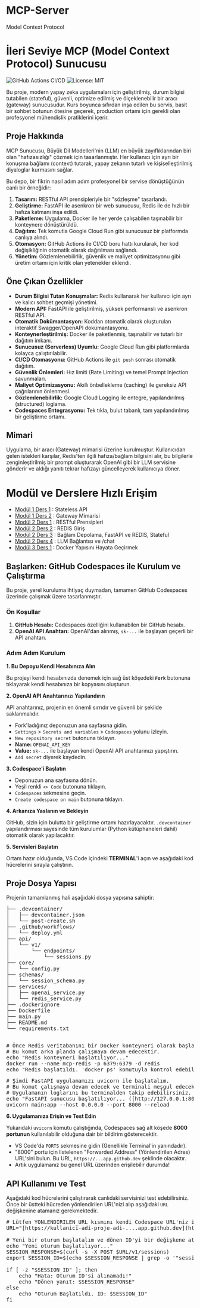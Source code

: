 # MCP-Server
Model Context Protocol



# İleri Seviye MCP (Model Context Protocol) Sunucusu

![GitHub Actions CI/CD](https://github.com/actions/setup-python/workflows/CI/badge.svg)
![License: MIT](https://img.shields.io/badge/License-MIT-yellow.svg)

Bu proje, modern yapay zeka uygulamaları için geliştirilmiş, durum bilgisi tutabilen (stateful), güvenli, optimize edilmiş ve ölçeklenebilir bir aracı (gateway) sunucusudur. Kurs boyunca sıfırdan inşa edilen bu servis, basit bir sohbet botunun ötesine geçerek, production ortamı için gerekli olan profesyonel mühendislik pratiklerini içerir.

## Proje Hakkında

MCP Sunucusu, Büyük Dil Modelleri'nin (LLM) en büyük zayıflıklarından biri olan "hafızasızlığı" çözmek için tasarlanmıştır. Her kullanıcı için ayrı bir konuşma bağlamı (context) tutarak, yapay zekanın tutarlı ve kişiselleştirilmiş diyaloglar kurmasını sağlar.

Bu depo, bir fikrin nasıl adım adım profesyonel bir servise dönüştüğünün canlı bir örneğidir:
1.  **Tasarım:** RESTful API prensipleriyle bir "sözleşme" tasarlandı.
2.  **Geliştirme:** FastAPI ile asenkron bir web sunucusu, Redis ile de hızlı bir hafıza katmanı inşa edildi.
3.  **Paketleme:** Uygulama, Docker ile her yerde çalışabilen taşınabilir bir konteynere dönüştürüldü.
4.  **Dağıtım:** Tek komutla Google Cloud Run gibi sunucusuz bir platformda canlıya alındı.
5.  **Otomasyon:** GitHub Actions ile CI/CD boru hattı kurularak, her kod değişikliğinin otomatik olarak dağıtılması sağlandı.
6.  **Yönetim:** Gözlemlenebilirlik, güvenlik ve maliyet optimizasyonu gibi üretim ortamı için kritik olan yetenekler eklendi.

## Öne Çıkan Özellikler

* **Durum Bilgisi Tutan Konuşmalar:** Redis kullanarak her kullanıcı için ayrı ve kalıcı sohbet geçmişi yönetimi.
* **Modern API:** FastAPI ile geliştirilmiş, yüksek performanslı ve asenkron RESTful API.
* **Otomatik Dokümantasyon:** Koddan otomatik olarak oluşturulan interaktif Swagger/OpenAPI dokümantasyonu.
* **Konteynerleştirilmiş:** Docker ile paketlenmiş, taşınabilir ve tutarlı bir dağıtım imkanı.
* **Sunucusuz (Serverless) Uyumlu:** Google Cloud Run gibi platformlarda kolayca çalıştırılabilir.
* **CI/CD Otomasyonu:** GitHub Actions ile `git push` sonrası otomatik dağıtım.
* **Güvenlik Önlemleri:** Hız limiti (Rate Limiting) ve temel Prompt Injection savunmaları.
* **Maliyet Optimizasyonu:** Akıllı önbellekleme (caching) ile gereksiz API çağrılarının önlenmesi.
* **Gözlemlenebilirlik:** Google Cloud Logging ile entegre, yapılandırılmış (structured) loglama.
* **Codespaces Entegrasyonu:** Tek tıkla, bulut tabanlı, tam yapılandırılmış bir geliştirme ortamı.

## Mimari

Uygulama, bir aracı (Gateway) mimarisi üzerine kurulmuştur. Kullanıcıdan gelen istekleri karşılar, Redis'ten ilgili hafıza/bağlam bilgisini alır, bu bilgilerle zenginleştirilmiş bir prompt oluşturarak OpenAI gibi bir LLM servisine gönderir ve aldığı yanıtı tekrar hafızayı güncelleyerek kullanıcıya döner.


# Modül ve Derslere Hızlı Erişim

* [Modül 1 Ders 1](/modul1_ders1/readme.md) : Stateless API
* [Modül 1 Ders 2](/modul1_ders2/readme.md) : Gateway Mimarisi
* [Modül 2 Ders 1](/modul2_ders1/readme.md) : RESTful Prensipleri
* [Modül 2 Ders 2](/modul2_ders2/readme.md) : REDIS Giriş
* [Modül 2 Ders 3](/modul2_ders3/readme.md) : Bağlam Depolama, FastAPI ve REDIS, Stateful
* [Modül 2 Ders 4](/modul2_ders4/readme.md) : LLM Bağlantısı ve /chat
* [Modül 3 Ders 1](/modul3_ders1/readme.md) : Docker Yapısını Hayata Geçirmek





## Başlarken: GitHub Codespaces ile Kurulum ve Çalıştırma

Bu proje, yerel kuruluma ihtiyaç duymadan, tamamen GitHub Codespaces üzerinde çalışmak üzere tasarlanmıştır.

### Ön Koşullar

1.  **GitHub Hesabı:** Codespaces özelliğini kullanabilen bir GitHub hesabı.
2.  **OpenAI API Anahtarı:** OpenAI'dan alınmış, `sk-...` ile başlayan geçerli bir API anahtarı.

### Adım Adım Kurulum

**1. Bu Depoyu Kendi Hesabınıza Alın**

   Bu projeyi kendi hesabınızda denemek için sağ üst köşedeki **`Fork`** butonuna tıklayarak kendi hesabınıza bir kopyasını oluşturun.

**2. OpenAI API Anahtarınızı Yapılandırın**

   API anahtarınız, projenin en önemli sırrıdır ve güvenli bir şekilde saklanmalıdır.
   - Fork'ladığınız deponuzun ana sayfasına gidin.
   - `Settings` > `Secrets and variables` > `Codespaces` yolunu izleyin.
   - `New repository secret` butonuna tıklayın.
   - **Name:** `OPENAI_API_KEY`
   - **Value:** `sk-...` ile başlayan kendi OpenAI API anahtarınızı yapıştırın.
   - `Add secret` diyerek kaydedin.

**3. Codespace'i Başlatın**

   - Deponuzun ana sayfasına dönün.
   - Yeşil renkli `<> Code` butonuna tıklayın.
   - `Codespaces` sekmesine geçin.
   - `Create codespace on main` butonuna tıklayın.

**4. Arkanıza Yaslanın ve Bekleyin**

   GitHub, sizin için bulutta bir geliştirme ortamı hazırlayacaktır. `.devcontainer` yapılandırması sayesinde tüm kurulumlar (Python kütüphaneleri dahil) otomatik olarak yapılacaktır.

**5. Servisleri Başlatın**
   
   Ortam hazır olduğunda, VS Code içindeki **TERMINAL**'i açın ve aşağıdaki kod hücrelerini sırayla çalıştırın.


## Proje Dosya Yapısı
Projenin tamamlanmış hali aşağıdaki dosya yapısına sahiptir:
<pre>
├── .devcontainer/
│   ├── devcontainer.json
│   └── post-create.sh
├── .github/workflows/
│   └── deploy.yml
├── api/
│   └── v1/
│       └── endpoints/
│           └── sessions.py
├── core/
│   └── config.py
├── schemas/
│   └── session_schema.py
├── services/
│   ├── openai_service.py
│   └── redis_service.py
├── .dockerignore
├── Dockerfile
├── main.py
├── README.md
└── requirements.txt

</pre>

<pre>
# Önce Redis veritabanını bir Docker konteyneri olarak başlatalım.
# Bu komut arka planda çalışmaya devam edecektir.
echo "Redis konteyneri başlatılıyor..."
docker run --name mcp-redis -p 6379:6379 -d redis
echo "Redis başlatıldı. 'docker ps' komutuyla kontrol edebilirsiniz."
</pre>

<pre>
# Şimdi FastAPI uygulamamızı uvicorn ile başlatalım.
# Bu komut çalışmaya devam edecek ve terminali meşgul edecektir.
# Uygulamanın loglarını bu terminalden takip edebilirsiniz.
echo "FastAPI sunucusu başlatılıyor... ([http://127.0.0.1:8000](http://127.0.0.1:8000))"
uvicorn main:app --host 0.0.0.0 --port 8000 --reload
</pre>


**6. Uygulamanıza Erişin ve Test Edin**

   Yukarıdaki `uvicorn` komutu çalıştığında, Codespaces sağ alt köşede **8000 portunun** kullanılabilir olduğuna dair bir bildirim gösterecektir.
   - VS Code'da `PORTS` sekmesine gidin (Genellikle Terminal'in yanındadır).
   - "8000" portu için listelenen "Forwarded Address" (Yönlendirilen Adres) URL'sini bulun. Bu URL, `https://...app.github.dev` şeklinde olacaktır.
   - Artık uygulamanız bu genel URL üzerinden erişilebilir durumda!


## API Kullanımı ve Test

Aşağıdaki kod hücrelerini çalıştırarak canlıdaki servisinizi test edebilirsiniz. Önce bir üstteki hücreden yönlendirilen URL'nizi alıp aşağıdaki `URL` değişkenine atamanız gerekmektedir.

<pre lang="python">
# Lütfen YONLENDIRILEN_URL kısmını kendi Codespace URL'niz ile değiştirin.
URL="[https://kullanici-adi-proje-adi-....app.github.dev](https://kullanici-adi-proje-adi-....app.github.dev)"

# Yeni bir oturum başlatalım ve dönen ID'yi bir değişkene atayalım
echo "Yeni oturum başlatılıyor..."
SESSION_RESPONSE=$(curl -s -X POST $URL/v1/sessions)
export SESSION_ID=$(echo $SESSION_RESPONSE | grep -o '"session_id":"[^"]*' | cut -d'"' -f4)

if [ -z "$SESSION_ID" ]; then
    echo "Hata: Oturum ID'si alınamadı!"
    echo "Dönen yanıt: $SESSION_RESPONSE"
else
    echo "Oturum Başlatıldı. ID: $SESSION_ID"
fi
</pre>